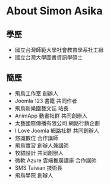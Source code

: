 # About Simon Asika

## 學歷

- 國立台灣師範大學社會教育學系社工組
- 國立台灣大學圖書資訊學碩士

## 簡歷

- 飛鳥工作室 創辦人
- Joomla 123 書籍 共同作者
- 飛鳥新樂園藝文誌 站長
- AnimApp 動畫社群 共同創辦人
- 太藝國際傳播有限公司 網路行銷企劃
- I Love Joomla 網路社群 共同創辦人
- 悠識數位 合作講師
- 飛鳥實習 創辦人兼講師
- 牧貓設計 共同創辦人
- 微軟 Azure 雲端推廣講座 合作講師
- SMS Taiwan 技術長
- 飛鳥學院 創辦人
